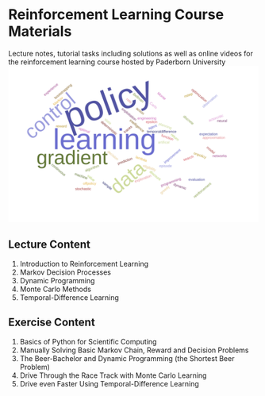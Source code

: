 # Reinforcement Learning Course Materials
Lecture notes, tutorial tasks including solutions as well as online videos for the reinforcement learning course hosted by Paderborn University
![Example](./img/wordcloud.svg)

## Lecture Content
01. Introduction to Reinforcement Learning
02. Markov Decision Processes
03. Dynamic Programming
04. Monte Carlo Methods
05. Temporal-Difference Learning



## Exercise Content
01. Basics of Python for Scientific Computing
02. Manually Solving Basic Markov Chain, Reward and Decision Problems 
03. The Beer-Bachelor and Dynamic Programming (the Shortest Beer Problem)
04. Drive Through the Race Track with Monte Carlo Learning
05. Drive even Faster Using Temporal-Difference Learning
